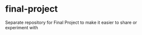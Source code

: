 # final-project
Separate repository for Final Project to make it easier to share or experiment with
